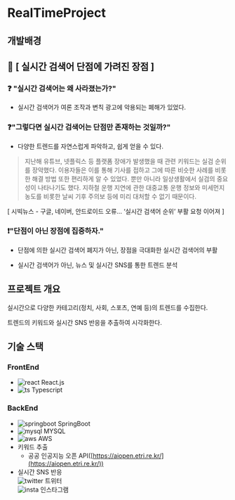 # RealTimeProject
## 개발배경

## 📌 [ 실시간 검색어 단점에 가려진 장점 ]  


### ❓ "실시간 검색어는 왜 사라졌는가?"

 - 실시간 검색어가 여론 조작과 변칙 광고에 악용되는 폐해가 있었다.


### ❓"그렇다면 실시간 검색어는 단점만 존재하는 것일까?"

 - 다양한 트렌드를 자연스럽게 파악하고, 쉽게 얻을 수 있다.

> 지난해 유튜브, 넷플릭스 등 플랫폼 장애가 발생했을 때 관련 키워드는 실검 순위를 장악했다. 이용자들은 이를 통해 기사를 접하고 그에 따른 비슷한 사례를 비롯한 해결 방법 또한 편리하게 알 수 있었다.
뿐만 아니라 일상생활에서 실검의 중요성이 나타나기도 했다. 지하철 운행 지연에 관한 대중교통 운행 정보와 미세먼지 농도를 비롯한 날씨 기후 주의보 등에 미리 대처할 수 없기 때문이다.

[ 시빅뉴스 - 구글, 네이버, 안드로이드 오류... ‘실시간 검색어 순위’ 부활 요청 이어져 ]


### ❗"단점이 아닌 장점에 집중하자."

 - 단점에 의한 실시간 검색어 폐지가 아닌, 장점을 극대화한 실시간 검색어의 부활

 - 실시간 검색어가 아닌, 뉴스 및 실시간 SNS를 통한 트렌드 분석  

   
## 프로젝트 개요

실시간으로 다양한 카테고리(정치, 사회, 스포츠, 연예 등)의 트렌드를 수집한다.

트렌드의 키워드와 실시간 SNS 반응을 추출하여 시각화한다.  


## 기술 스택
### FrontEnd

- ![react](https://media.discordapp.net/attachments/805960914951864360/828619047054475274/unknown.png) React.js  
- ![ts](https://media.discordapp.net/attachments/805960914951864360/828614135394336799/typescript.png) Typescript


### BackEnd

- ![springboot](https://media.discordapp.net/attachments/805960914951864360/828618236270084137/unknown.png) SpringBoot
- ![mysql](https://media.discordapp.net/attachments/805960914951864360/828618351337144350/unknown.png) MYSQL
- ![aws](https://media.discordapp.net/attachments/805960914951864360/828618503393247252/unknown.png) AWS
- 키워드 추출
    - 공공 인공지능 오픈 API([https://aiopen.etri.re.kr/](https://aiopen.etri.re.kr/))
- 실시간 SNS 반응  
    ![twitter](https://media.discordapp.net/attachments/805960914951864360/828620354301329488/unknown.png) 트위터  
    ![insta](https://media.discordapp.net/attachments/805960914951864360/828619650866610196/unknown.png) 인스타그램
